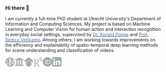 ### Hi there 👋

 I am currently a full-time PhD student at Utrecht University's Department of Information and Computing Sciences. My project is based on Machine Learning and Computer Vision for human action and interaction recognition in everyday social settings, supervised by <a href="https://www.uu.nl/staff/RWPoppe" target="_blank"><font color="#4973AB"> Dr. Ronald Poppe</font></a> and <a href="https://www.uu.nl/staff/default.aspx?lng=NL&Profielpagina=RCVeltkamp&t=0" target="_blank"><font color="#4973AB"> Prof. Remco Veltkamp</font></a>. Among others, I am working towards improvements on the efficiency and explainabilty of spatio-temporal deep learning methods for scene understanding and classification of videos.

<a href="https://alexandrosstergiou.github.io"  target="_blank" rel="noopener noreferrer">
  <img align="left" alt="Alex Stergiou | webpage" width="30px" src="https://github.com/alexandrosstergiou/alexandrosstergiou.github.io/blob/master/icons/icon_grey.svg" />
</a>
<a href="https://www.uu.nl/staff/AGStergiou"  target="_blank" rel="noopener noreferrer">
  <img align="left" alt="Alex Stergiou | UU profile" width="30px" src="https://github.com/alexandrosstergiou/alexandrosstergiou.github.io/blob/master/icons/university.svg" />
</a>
<a href="https://scholar.google.co.uk/citations?user=_E_Zs3kAAAAJ&hl=en&oi=sra" target="_blank" rel="noopener noreferrer">
  <img align="left" alt="Alex Stergiou | Google scholar" width="30px" src="https://github.com/alexandrosstergiou/alexandrosstergiou.github.io/blob/master/icons/googlescholar.svg" />
</a>
<a href="https://www.researchgate.net/profile/Alexandros_Stergiou" target="_blank" rel="noopener noreferrer">
  <img align="left" alt="Alex Stergiou | Reseach Gate" width="30px" src="https://github.com/alexandrosstergiou/alexandrosstergiou.github.io/blob/master/icons/researchgate.svg" />
</a>
<a href="https://orcid.org/0000-0003-4706-4231" target="_blank" rel="noopener noreferrer" >
  <img align="left" alt="Alex Stergiou | Orcid" width="30px" src="https://github.com/alexandrosstergiou/alexandrosstergiou.github.io/blob/master/icons/orcid.svg" />
</a>
<a href="https://www.linkedin.com/in/alexandros-stergiou-b06a17128/" target="_blank" rel="noopener noreferrer">
  <img align="left" alt="Alex Stergiou | LinkdeIN" width="30px" src="https://github.com/alexandrosstergiou/alexandrosstergiou.github.io/blob/master/icons/linkedin.svg" />
</a>
